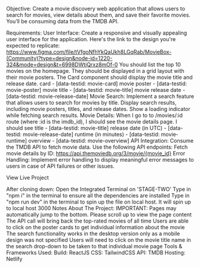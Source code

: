 Objective:
Create a movie discovery web application that allows users to search for movies, view details about them, and save their favorite movies. You’ll be consuming data from the TMDB API.

Requirements:
User Interface:
Create a responsive and visually appealing user interface for the application. Here's the link to the design you're expected to replicate: https://www.figma.com/file/tVfgoNfhYkQaUkh8LGqRab/MovieBox-(Community)?type=design&node-id=1220-324&mode=design&t=6998DWtjQrxz8mOf-0
You should list the top 10 movies on the homepage.
They should be displayed in a grid layout with their movie posters.
The Card component should display the movie title and release date. card - [data-testid: movie-card] movie poster - [data-testid: movie-poster] movie title - [data-testid: movie-title] movie release date - [data-testid: movie-release-date]
Movie Search:
Implement a search feature that allows users to search for movies by title.
Display search results, including movie posters, titles, and release dates.
Show a loading indicator while fetching search results.
Movie Details: When I go to to /movies/:id route (where :id is the imdb_id), I should see the movie details page. I should see title - [data-testid: movie-title] release date (in UTC) - [data-testid: movie-release-date] runtime (in minutes) - [data-testid: movie-runtime] overview - [data-testid: movie-overview]
API Integration:
Consume the TMDB API to fetch movie data.
Use the following API endpoints:
Fetch movie details by ID: https://api.themoviedb.org/3/movie/{movie_id}
Error Handling:
Implement error handling to display meaningful error messages to users in case of API failures or other issues.

View Live Project

After cloning down:
Open the Integrated Terminal on 'STAGE-TWO'
Type in "npm i" in the terminal to ensure all the dependencies are installed
Type in "npm run dev" in the terminal to spin up the file on local host. It will spin up to local host 3000
Notes About The Project:
IMPORTANT: Pages may automatically jump to the bottom. Please scroll up to view the page content
The API call will bring back the top-rated movies of all time
Users are able to click on the poster cards to get individual information about the movie
The search functionality works in the desktop version only as a mobile design was not specified
Users will need to click on the movie title name in the search drop-down to be taken to that individual movie page
Tools & Frameworks Used:
Build: ReactJS
CSS: TailwindCSS
API: TMDB
Hosting: Netlify
